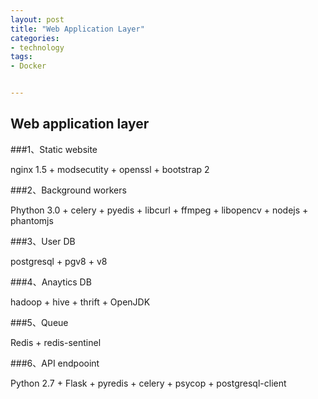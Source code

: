 ```yaml
---
layout: post
title: "Web Application Layer"
categories:
- technology  
tags:
- Docker


---
```


## Web application layer  

###1、Static website

nginx 1.5 + modsecutity + openssl + bootstrap 2

###2、Background workers  

Phython 3.0 + celery + pyedis + libcurl + ffmpeg + libopencv + nodejs + phantomjs

###3、User DB  

postgresql + pgv8 + v8  

###4、Anaytics DB  

hadoop + hive + thrift + OpenJDK  

###5、Queue  

Redis + redis-sentinel

###6、API endpooint  

Python 2.7 + Flask + pyredis + celery + psycop + postgresql-client
